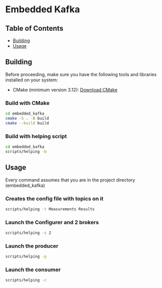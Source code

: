 # Embedded Kafka

## Table of Contents

- [Building](#building)
- [Usage](#usage)

## Building

Before proceeding, make sure you have the following tools and libraries installed on your system:

- CMake (minimum version 3.12): [Download CMake](https://cmake.org/download/)

### Build with CMake

```bash
cd embedded_kafka
cmake -S . -B build
cmake --build build
```

### Build with helping script

```bash
cd embedded_kafka
scripts/helping -b
```

## Usage

Every command assumes that you are in the project directory (embedded_kafka)

### Creates the config file with topics on it

```bash
scripts/helping -t Measurements Results
```

### Launch the Configurer and 2 brokers

```bash
scripts/helping -s 2
```

### Launch the producer

```bash
scripts/helping -p
```

### Launch the consumer

```bash
scripts/helping -c
```
